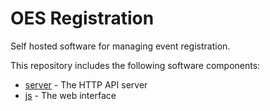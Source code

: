 # OES Registration

Self hosted software for managing event registration.

This repository includes the following software components:

- [server](server) - The HTTP API server
- [js](js) - The web interface

